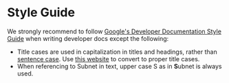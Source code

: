 # Style Guide

We strongly recommend to follow [Google's Developer Documentation Style Guide](https://developers.google.com/style) when writing developer docs except the following:

- Title cases are used in capitalization in titles and headings, rather than [sentence case](https://developers.google.com/style/capitalization#capitalization-in-titles-and-headings). Use [this website](https://titlecase.com/) to convert to proper title cases.
- When referencing to Subnet in text, upper case S as in **S**ubnet is always used.
